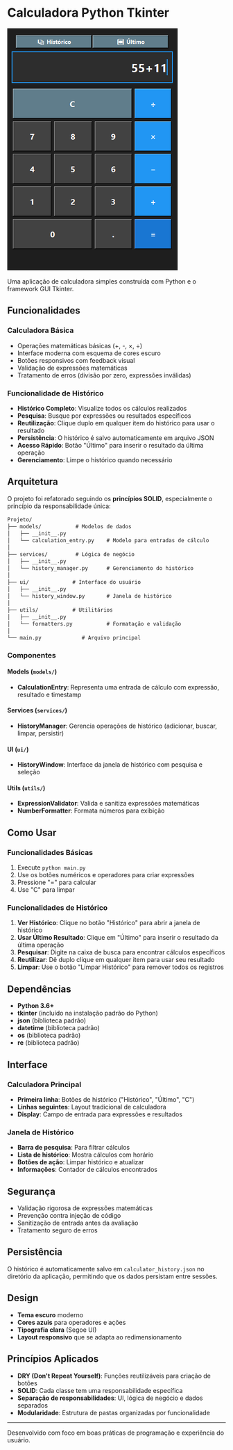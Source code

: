 # Calculadora Python Tkinter

![Calculator](assets/calculator.png)

Uma aplicação de calculadora simples construída com Python e o framework GUI Tkinter.

## Funcionalidades

### Calculadora Básica
- Operações matemáticas básicas (+, -, ×, ÷)
- Interface moderna com esquema de cores escuro
- Botões responsivos com feedback visual
- Validação de expressões matemáticas
- Tratamento de erros (divisão por zero, expressões inválidas)

### Funcionalidade de Histórico 
- **Histórico Completo**: Visualize todos os cálculos realizados
- **Pesquisa**: Busque por expressões ou resultados específicos
- **Reutilização**: Clique duplo em qualquer item do histórico para usar o resultado
- **Persistência**: O histórico é salvo automaticamente em arquivo JSON
- **Acesso Rápido**: Botão "Último" para inserir o resultado da última operação
- **Gerenciamento**: Limpe o histórico quando necessário

## Arquitetura

O projeto foi refatorado seguindo os **princípios SOLID**, especialmente o princípio da responsabilidade única:

```
Projeto/
├── models/           # Modelos de dados
│   ├── __init__.py
│   └── calculation_entry.py    # Modelo para entradas de cálculo
│
├── services/         # Lógica de negócio
│   ├── __init__.py
│   └── history_manager.py      # Gerenciamento do histórico
│
├── ui/              # Interface do usuário
│   ├── __init__.py
│   └── history_window.py       # Janela de histórico
│
├── utils/           # Utilitários
│   ├── __init__.py
│   └── formatters.py           # Formatação e validação
│
└── main.py             # Arquivo principal
```

### Componentes

#### Models (`models/`)
- **CalculationEntry**: Representa uma entrada de cálculo com expressão, resultado e timestamp

#### Services (`services/`)
- **HistoryManager**: Gerencia operações de histórico (adicionar, buscar, limpar, persistir)

#### UI (`ui/`)
- **HistoryWindow**: Interface da janela de histórico com pesquisa e seleção

#### Utils (`utils/`)
- **ExpressionValidator**: Valida e sanitiza expressões matemáticas
- **NumberFormatter**: Formata números para exibição

## Como Usar

### Funcionalidades Básicas
1. Execute `python main.py`
2. Use os botões numéricos e operadores para criar expressões
3. Pressione "=" para calcular
4. Use "C" para limpar

### Funcionalidades de Histórico
1. **Ver Histórico**: Clique no botão "Histórico" para abrir a janela de histórico
2. **Usar Último Resultado**: Clique em "Último" para inserir o resultado da última operação
3. **Pesquisar**: Digite na caixa de busca para encontrar cálculos específicos
4. **Reutilizar**: Dê duplo clique em qualquer item para usar seu resultado
5. **Limpar**: Use o botão "Limpar Histórico" para remover todos os registros

## Dependências

- **Python 3.6+**
- **tkinter** (incluído na instalação padrão do Python)
- **json** (biblioteca padrão)
- **datetime** (biblioteca padrão)
- **os** (biblioteca padrão)
- **re** (biblioteca padrão)

## Interface

### Calculadora Principal
- **Primeira linha**: Botões de histórico ("Histórico", "Último", "C")
- **Linhas seguintes**: Layout tradicional de calculadora
- **Display**: Campo de entrada para expressões e resultados

### Janela de Histórico
- **Barra de pesquisa**: Para filtrar cálculos
- **Lista de histórico**: Mostra cálculos com horário
- **Botões de ação**: Limpar histórico e atualizar
- **Informações**: Contador de cálculos encontrados

## Segurança

- Validação rigorosa de expressões matemáticas
- Prevenção contra injeção de código
- Sanitização de entrada antes da avaliação
- Tratamento seguro de erros

## Persistência

O histórico é automaticamente salvo em `calculator_history.json` no diretório da aplicação, permitindo que os dados persistam entre sessões.

## Design

- **Tema escuro** moderno
- **Cores azuis** para operadores e ações
- **Tipografia clara** (Segoe UI)
- **Layout responsivo** que se adapta ao redimensionamento

## Princípios Aplicados

- **DRY (Don't Repeat Yourself)**: Funções reutilizáveis para criação de botões
- **SOLID**: Cada classe tem uma responsabilidade específica
- **Separação de responsabilidades**: UI, lógica de negócio e dados separados
- **Modularidade**: Estrutura de pastas organizadas por funcionalidade

---

Desenvolvido com foco em boas práticas de programação e experiência do usuário.






